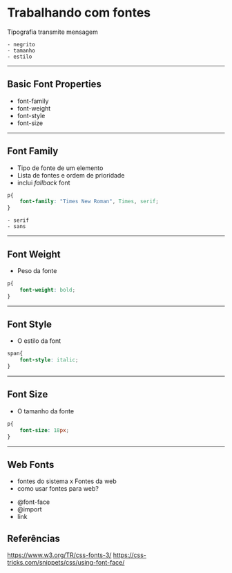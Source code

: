 # Trabalhando com fontes

Tipografia transmite mensagem

    - negrito
    - tamanho  
    - estilo

---------------------------------------------------------------

## Basic Font Properties

* font-family
* font-weight
* font-style
* font-size

---------------------------------------------------------------

## Font Family

* Tipo de fonte de um elemento
* Lista de fontes e ordem de prioridade
* inclui *fallback* font

```css
p{
    font-family: "Times New Roman", Times, serif;
}
```

    - serif
    - sans

---------------------------------------------------------------

## Font Weight

* Peso da fonte

```css
p{
    font-weight: bold;
}
```
---------------------------------------------------------------

## Font Style

* O estilo da font

```css
span{
    font-style: italic;
}
```
---------------------------------------------------------------

## Font Size

* O tamanho da fonte

```css
p{
    font-size: 18px;
}

```

-----------------------------------------------------------------

## Web Fonts

- fontes do sistema x Fontes da web
- como usar fontes para web?

* @font-face
* @import
* link

## Referências

https://www.w3.org/TR/css-fonts-3/
https://css-tricks.com/snippets/css/using-font-face/